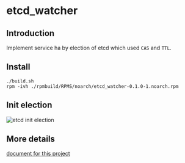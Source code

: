 # etcd_watcher 
## Introduction

Implement service ha by election of etcd which used `CAS` and `TTL`.

## Install

```
./build.sh
rpm -ivh ./rpmbuild/RPMS/noarch/etcd_watcher-0.1.0-1.noarch.rpm
```

## Init election

![etcd init election][1]

## More details

[document for this project][2]


[1]: http://cdn.tony-yin.site/etcd_init_election.gif
[2]: https://www.tony-yin.site/2019/05/15/Etcd_Service_HA/
